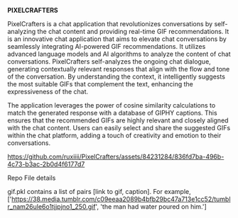 **PIXELCRAFTERS**

PixelCrafters is a chat application that revolutionizes conversations by self-analyzing the chat content and providing real-time GIF recommendations. It is an innovative chat application that aims to elevate chat conversations by seamlessly integrating AI-powered GIF recommendations. It utilizes advanced language models and AI algorithms to analyze the content of chat conversations. PixelCrafters self-analyzes the ongoing chat dialogue, generating contextually relevant responses that align with the flow and tone of the conversation. By understanding the context, it intelligently suggests the most suitable GIFs that complement the text, enhancing the expressiveness of the chat.

The application leverages the power of cosine similarity calculations to match the generated response with a database of GIPHY captions. This ensures that the recommended GIFs are highly relevant and closely aligned with the chat content. Users can easily select and share the suggested GIFs within the chat platform, adding a touch of creativity and emotion to their conversations.


https://github.com/ruxiiii/PixelCrafters/assets/84231284/836fd7ba-496b-4c73-b3ac-2b0d4f6177d7


Repo File details

gif.pkl contains a list of pairs [link to gif, caption]. For example, ['https://38.media.tumblr.com/c09eeaa2089b4bfb29bc47a713e1cc52/tumblr_nam26ule6o1tjjpjno1_250.gif', 'the man had water poured on him.']
